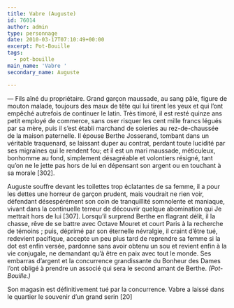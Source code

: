 ```yaml
---
title: Vabre (Auguste)
id: 76014
author: admin
type: personnage
date: 2010-03-17T07:10:49+00:00
excerpt: Pot-Bouille
tags:
  - pot-bouille
main_name: 'Vabre '
secondary_name: Auguste

---
```

— Fils aîné du propriétaire. Grand garçon maussade, au sang pâle, figure de mouton malade, toujours des maux de tête qui lui tirent les yeux et qui l&rsquo;ont empêché autrefois de continuer le latin. Très timoré, il est resté quinze ans petit employé de commerce, sans oser risquer les cent mille francs légués par sa mère, puis il s&rsquo;est établi marchand de soieries au rez-de-chaussée de la maison paternelle. Il épouse Berthe Josserand, tombant dans un véritable traquenard, se laissant duper au contrat, perdant toute lucidité par ses migraines qui le rendent fou; et il est un mari maussade, méticuleux, bonhomme au fond, simplement désagréable et volontiers résigné, tant qu&rsquo;on ne le jette pas hors de lui en dépensant son argent ou en touchant à sa morale [302].

Auguste souffre devant les toilettes trop éclatantes de sa femme, il a pour les dettes une horreur de garçon prudent, mais voudrait ne rien voir, défendant désespérément son coin de tranquillité somnolente et maniaque, vivant dans la continuelle terreur de découvrir quelque abomination qui Je mettrait hors de lui [307]. Lorsqu&rsquo;il surprend Berthe en flagrant délit, il la chasse, rêve de se battre avec Octave Mouret et court Paris à la recherche de témoins ; puis, déprimé par son éternelle névralgie, il craint d&rsquo;être tué, redevient pacifique, accepte un peu plus tard de reprendre sa femme si la dot est enfin versée, pardonne sans avoir obtenu un sou et revient enfin à la vie conjugale, ne demandant qu&rsquo;à être en paix avec tout le monde. Ses embarras d&rsquo;argent et la concurrence grandissante du Bonheur des Dames l&rsquo;ont obligé à prendre un associé qui sera le second amant de Berthe. _(Pot-Bouille.)_

Son magasin est définitivement tué par la concurrence. Vabre a laissé dans le quartier le souvenir d&rsquo;un grand serin [20] 